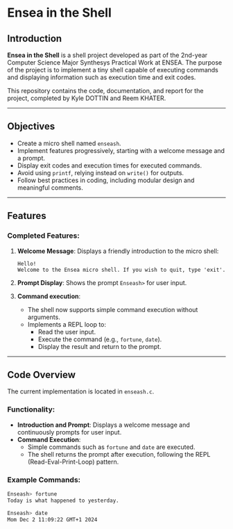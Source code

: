 # Ensea in the Shell

## Introduction
**Ensea in the Shell** is a shell project developed as part of the 2nd-year Computer Science Major Synthesys Practical Work at ENSEA. The purpose of the project is to implement a tiny shell capable of executing commands and displaying information such as execution time and exit codes.

This repository contains the code, documentation, and report for the project, completed by Kyle DOTTIN and Reem KHATER. 

---

## Objectives
- Create a micro shell named `enseash`.
- Implement features progressively, starting with a welcome message and a prompt.
- Display exit codes and execution times for executed commands.
- Avoid using `printf`, relying instead on `write()` for outputs.
- Follow best practices in coding, including modular design and meaningful comments. 

---

## Features
### Completed Features:
1. **Welcome Message**: Displays a friendly introduction to the micro shell:
     ```
     Hello!
     Welcome to the Ensea micro shell. If you wish to quit, type 'exit'.
     ```
     
2. **Prompt Display**: Shows the prompt `Enseash>` for user input.
   
3. **Command execution**:
   - The shell now supports simple command execution without arguments.
   - Implements a REPL loop to:
     - Read the user input.
     - Execute the command (e.g., `fortune`, `date`).
     - Display the result and return to the prompt.
---

## Code Overview
The current implementation is located in `enseash.c`. 

### Functionality:
- **Introduction and Prompt**: Displays a welcome message and continuously prompts for user input.
- **Command Execution**:
  - Simple commands such as `fortune` and `date` are executed.
  - The shell returns the prompt after execution, following the REPL (Read-Eval-Print-Loop) pattern.

### Example Commands:
```bash
Enseash> fortune
Today is what happened to yesterday.

Enseash> date
Mom Dec 2 11:09:22 GMT+1 2024

